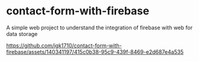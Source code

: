 # contact-form-with-firebase
A simple web project to understand the integration of firebase with web for data storage



https://github.com/igk1710/contact-form-with-firebase/assets/140341197/415c0b38-95c9-439f-8469-e2d687e4a535

